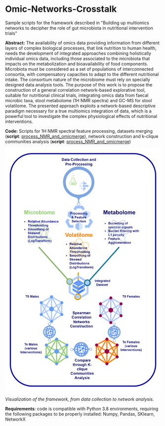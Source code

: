 # Omic-Networks-Crosstalk
Sample scripts for the framework described in "Building up multiomics networks to decipher the role of gut microbiota in nutritional intervention trials"

**Abstract:** The availability of omics data providing information from different layers of complex biological processes, 
that link nutrition to human health, needs the development of integrated approaches combining holistically individual omics data, 
including those associated to the microbiota that impacts on the metabolization and bioavailability of food components. 
Microbiota must be considered as a set of populations of interconnected consortia, 
with compensatory capacities to adapt to the different nutritional intake. 
The consortium nature of the microbiome must rely on specially designed data analysis tools. 
The purpose of this work is to propose the construction of a general correlation network-based explorative tool, 
suitable for nutritional clinical trials, integrating omics data from faecal microbic taxa, 
stool metabolome (1H NMR spectra) and GC-MS for stool volatilome. 
The presented approach exploits a network-based descriptive paradigm necessary for a true multiomics integration of data, 
which is a powerful tool to investigate the complex physiological effects of nutritional interventions.

**Code:** Scripts for 1H NMR spectral feature processing, datasets merging (**script**: [process_NMR_and_omicmerge](https://github.com/CarloMengucci/Omic-Networks-Crosstalk/blob/main/process_NMR_and_omicmerge.py)), network construction and k-clique communities analysis (**script**: [process_NMR_and_omicmerge](https://github.com/CarloMengucci/Omic-Networks-Crosstalk/blob/main/omic_networks_CNA.py))


![Visualization of the framework, from data collection to network analysis.](https://github.com/CarloMengucci/Omic-Networks-Crosstalk/blob/main/metabolites_pipeline.png)

*Visualization of the framework, from data collection to network analysis.*


**Requirements**: code is compatible with Python 3.8 environments, requiring the following packages to be properly installed: Numpy, Pandas, SKlearn, NetworkX
